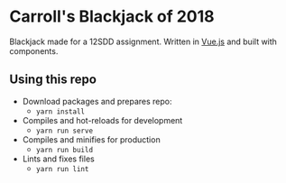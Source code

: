 # Carroll's Blackjack of 2018

Blackjack made for a 12SDD assignment. Written in [Vue.js](https://vuejs.org/) and built with components.


## Using this repo

- Download packages and prepares repo:
    - `yarn install`
- Compiles and hot-reloads for development
    - `yarn run serve`
- Compiles and minifies for production
    - `yarn run build`
- Lints and fixes files
    - `yarn run lint`
  

